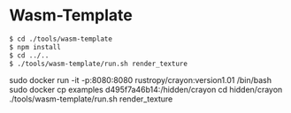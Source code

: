 # Wasm-Template

```sh
$ cd ./tools/wasm-template
$ npm install
$ cd ../..
$ ./tools/wasm-template/run.sh render_texture
```
sudo docker run -it -p:8080:8080 rustropy/crayon:version1.01 /bin/bash
sudo docker cp examples d495f7a46b14:/hidden/crayon
cd hidden/crayon
./tools/wasm-template/run.sh render_texture